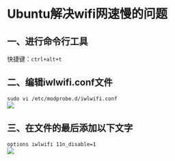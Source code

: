 # Ubuntu解决wifi网速慢的问题
## 一、进行命令行工具  
快捷键：`ctrl+alt+t`    
## 二、编辑iwlwifi.conf文件  
`sudo vi /etc/modprobe.d/iwlwifi.conf`  
![](https://img-blog.csdn.net/20180921161404132?watermark/2/text/aHR0cHM6Ly9ibG9nLmNzZG4ubmV0L3FxXzI1NTk4NDUz/font/5a6L5L2T/fontsize/400/fill/I0JBQkFCMA==/dissolve/70)  
## 三、在文件的最后添加以下文字  
`options iwlwifi 11n_disable=1`  
![](https://img-blog.csdn.net/20180921161636273?watermark/2/text/aHR0cHM6Ly9ibG9nLmNzZG4ubmV0L3FxXzI1NTk4NDUz/font/5a6L5L2T/fontsize/400/fill/I0JBQkFCMA==/dissolve/70)
